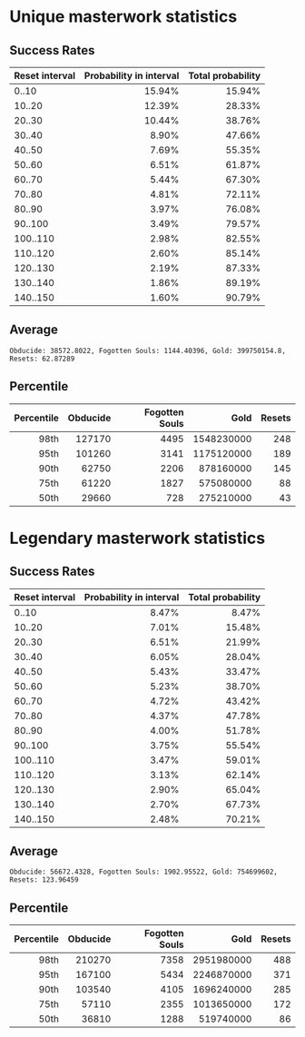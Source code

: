 # Unique masterwork statistics
## Success Rates
|Reset interval|Probability in interval|Total probability|
|:----|----:|----:|
|0..10|15.94%|15.94%|
|10..20|12.39%|28.33%|
|20..30|10.44%|38.76%|
|30..40|8.90%|47.66%|
|40..50|7.69%|55.35%|
|50..60|6.51%|61.87%|
|60..70|5.44%|67.30%|
|70..80|4.81%|72.11%|
|80..90|3.97%|76.08%|
|90..100|3.49%|79.57%|
|100..110|2.98%|82.55%|
|110..120|2.60%|85.14%|
|120..130|2.19%|87.33%|
|130..140|1.86%|89.19%|
|140..150|1.60%|90.79%|
## Average
`Obducide: 38572.8022, Fogotten Souls: 1144.40396, Gold: 399750154.8, Resets: 62.87289`
## Percentile
|Percentile|Obducide|Fogotten Souls|Gold|Resets|
|----:|----:|----:|----:|----:|
|98th|127170|4495|1548230000|248|
|95th|101260|3141|1175120000|189|
|90th|62750|2206|878160000|145|
|75th|61220|1827|575080000|88|
|50th|29660|728|275210000|43|

# Legendary masterwork statistics
## Success Rates
|Reset interval|Probability in interval|Total probability|
|:----|----:|----:|
|0..10|8.47%|8.47%|
|10..20|7.01%|15.48%|
|20..30|6.51%|21.99%|
|30..40|6.05%|28.04%|
|40..50|5.43%|33.47%|
|50..60|5.23%|38.70%|
|60..70|4.72%|43.42%|
|70..80|4.37%|47.78%|
|80..90|4.00%|51.78%|
|90..100|3.75%|55.54%|
|100..110|3.47%|59.01%|
|110..120|3.13%|62.14%|
|120..130|2.90%|65.04%|
|130..140|2.70%|67.73%|
|140..150|2.48%|70.21%|
## Average
`Obducide: 56672.4328, Fogotten Souls: 1902.95522, Gold: 754699602, Resets: 123.96459`
## Percentile
|Percentile|Obducide|Fogotten Souls|Gold|Resets|
|----:|----:|----:|----:|----:|
|98th|210270|7358|2951980000|488|
|95th|167100|5434|2246870000|371|
|90th|103540|4105|1696240000|285|
|75th|57110|2355|1013650000|172|
|50th|36810|1288|519740000|86|
